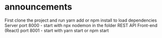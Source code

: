 # announcements
First clone the project and run yarn add or npm install to load dependencies
Server port 8000 - start with npx nodemon in the folder REST API
Front-end (React) port 8001 - start with yarn start or npm start
